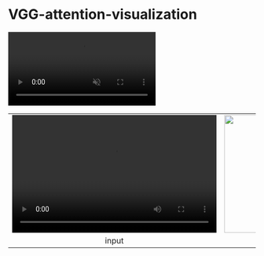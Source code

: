 # VGG-attention-visualization
<div><video controls src="video/input.mp4" muted="false"></video></div>
<table>
   <tr>
    <td><video controls src="video/input.mp4" width=416 height=240></td>
    <td><img src="video/output.mp4" width=416 height=240></td>
   </tr>
   <tr>
    <td align="center">input</td>
    <td align="center">output</td>
   </tr>
 </table>
